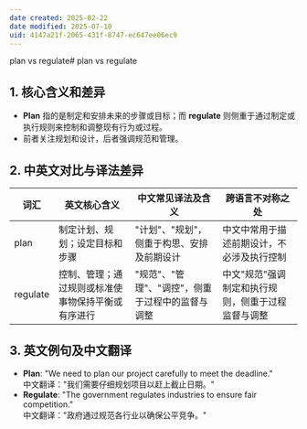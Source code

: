 ```yaml
---
date created: 2025-02-22
date modified: 2025-07-10
uid: 4147a21f-2065-431f-8747-ec647ee06ec9
---
```


plan vs regulate# plan vs regulate

## 1. 核心含义和差异

- **Plan** 指的是制定和安排未来的步骤或目标；而 **regulate** 则侧重于通过制定或执行规则来控制和调整现有行为或过程。
- 前者关注规划和设计，后者强调规范和管理。

## 2. 中英文对比与译法差异

| 词汇     | 英文核心含义                                   | 中文常见译法及含义                                       | 跨语言不对称之处                                 |
| -------- | ---------------------------------------------- | -------------------------------------------------------- | ------------------------------------------------ |
| plan     | 制定计划、规划；设定目标和步骤                   | "计划"、"规划"，侧重于构思、安排及前期设计               | 中文中常用于描述前期设计，不必涉及执行控制         |
| regulate | 控制、管理；通过规则或标准使事物保持平衡或有序进行 | "规范"、"管理"、"调控"，侧重于过程中的监督与调整         | 中文"规范"强调制定和执行规则，侧重于过程监督与调整 |

## 3. 英文例句及中文翻译

- **Plan**: "We need to plan our project carefully to meet the deadline."  
  中文翻译："我们需要仔细规划项目以赶上截止日期。"
- **Regulate**: "The government regulates industries to ensure fair competition."  
  中文翻译："政府通过规范各行业以确保公平竞争。"
